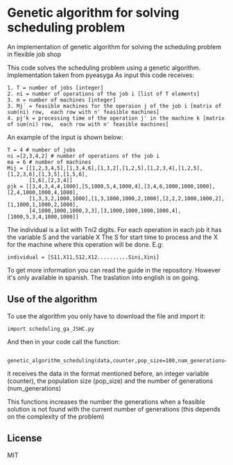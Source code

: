 # Genetic algorithm for solving scheduling problem
An implementation of genetic algorithm for solving the scheduling problem in flexible job shop

This code solves the scheduling problem using a genetic algorithm. Implementation taken from pyeasyga
As input this code receives:

    1. T = number of jobs [integer]
    2. ni = number of operations of the job i [list of T elements]
    3. m = number of machines [integer]
    3. Mj´ = feasible machines for the operaion j of the job i [matrix of sum(ni) row,  each row with n' feasible machines]
    4. pj'k = processing time of the operation j' in the machine k [matrix of sum(ni) row,  each row with n' feasible machines]

An example of the input is shown below:

    T = 4 # number of jobs
    ni =[2,3,4,2] # number of operations of the job i
    ma = 6 # number of machines
    Mij = [[1,2,3,4,5],[1,3,4,6],[1,3,2],[1,2,5],[1,2,3,4],[1,2,5],[1,2,3,6],[1,3,5],[1,5,6],
           [1,6],[2,3,4]]
    pjk = [[3,4,3,4,4,1000],[5,1000,5,4,1000,4],[3,4,6,1000,1000,1000],[2,4,1000,1000,4,1000],
           [1,3,3,2,1000,1000],[1,3,1000,1000,2,1000],[2,2,2,1000,1000,2],[1,1000,1,1000,2,1000],
           [4,1000,1000,1000,3,3],[3,1000,1000,1000,1000,4],[1000,5,3,4,1000,1000]]

The individual is a list with T*ni*2 digits. For each operation in each job it has the variable S and the variable X
The S for start time to process and the X for the machine where this operation will be done. E.g:

    individual = [S11,X11,S12,X12..........Sini,Xini]
    
To get more information you can read the guide in the repository. However it's only available in spanish. The traslation into english is on going.

## Use of the algorithm

To use the algorithm you only have to download the file and import it:

    import scheduling_ga_JSHC.py

And then in your code call the function:

     genetic_algorithm_scheduling(data,counter,pop_size=100,num_generations=500)

it receives the data in the format mentioned before, an integer variable (counter), the population size (pop_size) and the number of generations (num_generations)

This functions increases the number the generations when a feasible solution is not found with the current number of generations (this depends on the complexity of the problem)

## License

MIT
